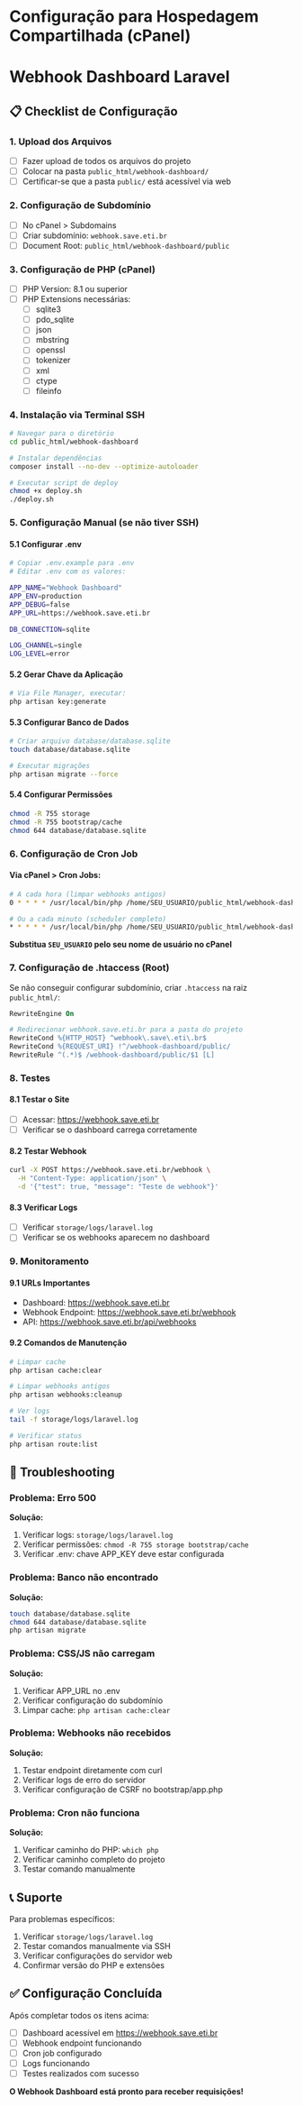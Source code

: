 # Configuração para Hospedagem Compartilhada (cPanel)
# Webhook Dashboard Laravel

## 📋 Checklist de Configuração

### 1. Upload dos Arquivos
- [ ] Fazer upload de todos os arquivos do projeto
- [ ] Colocar na pasta `public_html/webhook-dashboard/`
- [ ] Certificar-se que a pasta `public/` está acessível via web

### 2. Configuração de Subdomínio
- [ ] No cPanel > Subdomains
- [ ] Criar subdomínio: `webhook.save.eti.br`
- [ ] Document Root: `public_html/webhook-dashboard/public`

### 3. Configuração de PHP (cPanel)
- [ ] PHP Version: 8.1 ou superior
- [ ] PHP Extensions necessárias:
  - [ ] sqlite3
  - [ ] pdo_sqlite
  - [ ] json
  - [ ] mbstring
  - [ ] openssl
  - [ ] tokenizer
  - [ ] xml
  - [ ] ctype
  - [ ] fileinfo

### 4. Instalação via Terminal SSH

```bash
# Navegar para o diretório
cd public_html/webhook-dashboard

# Instalar dependências
composer install --no-dev --optimize-autoloader

# Executar script de deploy
chmod +x deploy.sh
./deploy.sh
```

### 5. Configuração Manual (se não tiver SSH)

#### 5.1 Configurar .env
```bash
# Copiar .env.example para .env
# Editar .env com os valores:

APP_NAME="Webhook Dashboard"
APP_ENV=production
APP_DEBUG=false
APP_URL=https://webhook.save.eti.br

DB_CONNECTION=sqlite

LOG_CHANNEL=single
LOG_LEVEL=error
```

#### 5.2 Gerar Chave da Aplicação
```bash
# Via File Manager, executar:
php artisan key:generate
```

#### 5.3 Configurar Banco de Dados
```bash
# Criar arquivo database/database.sqlite
touch database/database.sqlite

# Executar migrações
php artisan migrate --force
```

#### 5.4 Configurar Permissões
```bash
chmod -R 755 storage
chmod -R 755 bootstrap/cache
chmod 644 database/database.sqlite
```

### 6. Configuração de Cron Job

#### Via cPanel > Cron Jobs:
```bash
# A cada hora (limpar webhooks antigos)
0 * * * * /usr/local/bin/php /home/SEU_USUARIO/public_html/webhook-dashboard/artisan webhooks:cleanup

# Ou a cada minuto (scheduler completo)
* * * * * /usr/local/bin/php /home/SEU_USUARIO/public_html/webhook-dashboard/artisan schedule:run
```

**Substitua `SEU_USUARIO` pelo seu nome de usuário no cPanel**

### 7. Configuração de .htaccess (Root)

Se não conseguir configurar subdomínio, criar `.htaccess` na raiz `public_html/`:

```apache
RewriteEngine On

# Redirecionar webhook.save.eti.br para a pasta do projeto
RewriteCond %{HTTP_HOST} ^webhook\.save\.eti\.br$
RewriteCond %{REQUEST_URI} !^/webhook-dashboard/public/
RewriteRule ^(.*)$ /webhook-dashboard/public/$1 [L]
```

### 8. Testes

#### 8.1 Testar o Site
- [ ] Acessar: https://webhook.save.eti.br
- [ ] Verificar se o dashboard carrega corretamente

#### 8.2 Testar Webhook
```bash
curl -X POST https://webhook.save.eti.br/webhook \
  -H "Content-Type: application/json" \
  -d '{"test": true, "message": "Teste de webhook"}'
```

#### 8.3 Verificar Logs
- [ ] Verificar `storage/logs/laravel.log`
- [ ] Verificar se os webhooks aparecem no dashboard

### 9. Monitoramento

#### 9.1 URLs Importantes
- Dashboard: https://webhook.save.eti.br
- Webhook Endpoint: https://webhook.save.eti.br/webhook
- API: https://webhook.save.eti.br/api/webhooks

#### 9.2 Comandos de Manutenção
```bash
# Limpar cache
php artisan cache:clear

# Limpar webhooks antigos
php artisan webhooks:cleanup

# Ver logs
tail -f storage/logs/laravel.log

# Verificar status
php artisan route:list
```

## 🚨 Troubleshooting

### Problema: Erro 500
**Solução:**
1. Verificar logs: `storage/logs/laravel.log`
2. Verificar permissões: `chmod -R 755 storage bootstrap/cache`
3. Verificar .env: chave APP_KEY deve estar configurada

### Problema: Banco não encontrado
**Solução:**
```bash
touch database/database.sqlite
chmod 644 database/database.sqlite
php artisan migrate
```

### Problema: CSS/JS não carregam
**Solução:**
1. Verificar APP_URL no .env
2. Verificar configuração do subdomínio
3. Limpar cache: `php artisan cache:clear`

### Problema: Webhooks não recebidos
**Solução:**
1. Testar endpoint diretamente com curl
2. Verificar logs de erro do servidor
3. Verificar configuração de CSRF no bootstrap/app.php

### Problema: Cron não funciona
**Solução:**
1. Verificar caminho do PHP: `which php`
2. Verificar caminho completo do projeto
3. Testar comando manualmente

## 📞 Suporte

Para problemas específicos:
1. Verificar `storage/logs/laravel.log`
2. Testar comandos manualmente via SSH
3. Verificar configurações do servidor web
4. Confirmar versão do PHP e extensões

## ✅ Configuração Concluída

Após completar todos os itens acima:
- [ ] Dashboard acessível em https://webhook.save.eti.br
- [ ] Webhook endpoint funcionando
- [ ] Cron job configurado
- [ ] Logs funcionando
- [ ] Testes realizados com sucesso

**O Webhook Dashboard está pronto para receber requisições!**